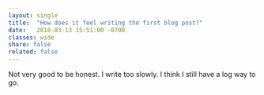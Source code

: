 ```yaml
---
layout: single
title:  "How does it feel writing the first blog post?"
date:   2018-03-13 15:51:00 -0700
classes: wide
share: false
related: false
---
```


Not very good to be honest. I write too slowly. I think I still have a log way to go.